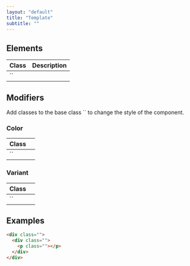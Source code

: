 ```yaml
---
layout: "default"
title: "Template"
subtitle: ""
---
```


## Elements

| Class | Description |
| --- | --- |
| `` | |

## Modifiers

Add classes to the base class `` to change the style of the component.

### Color

| Class | |
| --- | --- |
| `` | |

### Variant

| Class | |
| --- | --- |
| `` | |

## Examples

```html
<div class="">
  <div class="">
    <p class=""></p>
  </div>
</div>
```
